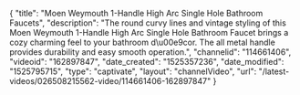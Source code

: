 {
    "title": "Moen Weymouth 1-Handle High Arc Single Hole Bathroom Faucets",
    "description": "The round curvy lines and vintage styling of this Moen Weymouth 1-Handle High Arc Single Hole Bathroom Faucet brings a cozy charming feel to your bathroom d\u00e9cor. The all metal handle provides durability and easy smooth operation.",
    "channelid": "114661406",
    "videoid": "162897847",
    "date_created": "1525357236",
    "date_modified": "1525795715",
    "type": "captivate",
    "layout": "channelVideo",
    "url": "\/latest-videos\/026508215562-video\/114661406-162897847"
}